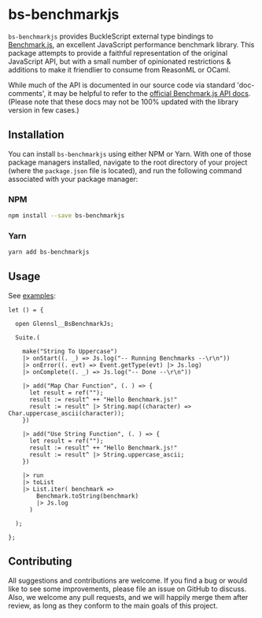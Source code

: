 
# bs-benchmarkjs

`bs-benchmarkjs` provides BuckleScript external type bindings to [Benchmark.js](https://benchmarkjs.com/), an excellent JavaScript performance benchmark library. This package attempts to provide a faithful representation of the original JavaScript API, but with a small number of opinionated restrictions & additions to make it friendlier to consume from ReasonML or OCaml.

While much of the API is documented in our source code via standard 'doc-comments', it may be helpful to refer to the [official Benchmark.js API docs](https://benchmarkjs.com/docs). (Please note that these docs may not be 100% updated with the library version in few cases.)

## Installation

You can install `bs-benchmarkjs` using either NPM or Yarn. With one of those package managers installed, navigate to the root directory of your project (where the `package.json` file is located), and run the following command associated with your package manager:

### NPM

```bash
npm install --save bs-benchmarkjs
```

### Yarn

```bash
yarn add bs-benchmarkjs
```

## Usage

See [examples](https://github.com/glennsl/bs-benchmarkjs/tree/master/examples):

```reason
let () = {

  open Glennsl__BsBenchmarkJs;

  Suite.(

    make("String To Uppercase")
    |> onStart((. _) => Js.log("-- Running Benchmarks --\r\n"))
    |> onError((. evt) => Event.getType(evt) |> Js.log)
    |> onComplete((. _) => Js.log("-- Done --\r\n"))

    |> add("Map Char Function", (. ) => {
      let result = ref("");
      result := result^ ++ "Hello Benchmark.js!"
      result := result^ |> String.map((character) => Char.uppercase_ascii(character));
    })

    |> add("Use String Function", (. ) => {
      let result = ref("");
      result := result^ ++ "Hello Benchmark.js!"
      result := result^ |> String.uppercase_ascii;
    })

    |> run
    |> toList
    |> List.iter( benchmark =>
        Benchmark.toString(benchmark)
        |> Js.log
      )

  );

};
```

## Contributing

All suggestions and contributions are welcome. If you find a bug or would like to see some improvements, please file an issue on GitHub to discuss. Also, we welcome any pull requests, and we will happily merge them after review, as long as they conform to the main goals of this project.
